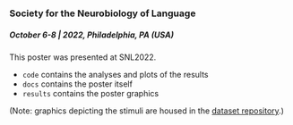 ### Society for the Neurobiology of Language
##### October 6-8 | 2022, Philadelphia, PA (USA)

This poster was presented at SNL2022.

- `code` contains the analyses and plots of the results
- `docs` contains the poster itself
- `results` contains the poster graphics

(Note: graphics depicting the stimuli are housed in the [dataset repository](https://github.com/NDCLab/readAloud-valence-dataset).)